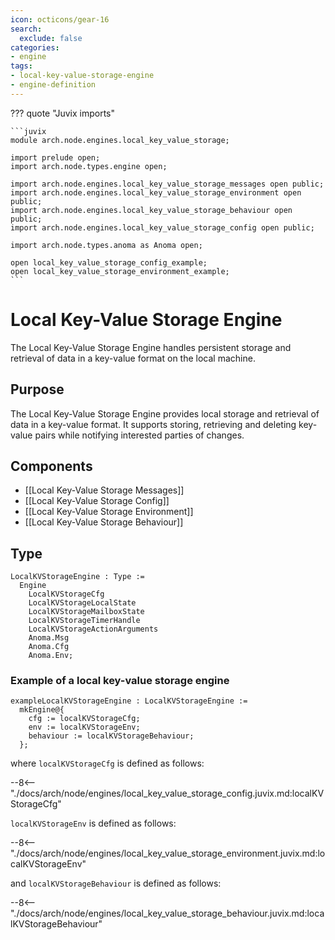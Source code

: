 ```yaml
---
icon: octicons/gear-16
search:
  exclude: false
categories:
- engine
tags:
- local-key-value-storage-engine
- engine-definition
---
```


??? quote "Juvix imports"

    ```juvix
    module arch.node.engines.local_key_value_storage;

    import prelude open;
    import arch.node.types.engine open;

    import arch.node.engines.local_key_value_storage_messages open public;
    import arch.node.engines.local_key_value_storage_environment open public;
    import arch.node.engines.local_key_value_storage_behaviour open public;
    import arch.node.engines.local_key_value_storage_config open public;

    import arch.node.types.anoma as Anoma open;

    open local_key_value_storage_config_example;
    open local_key_value_storage_environment_example;
    ```

# Local Key-Value Storage Engine

The Local Key-Value Storage Engine handles persistent storage
and retrieval of data in a key-value format on the local machine.

## Purpose

The Local Key-Value Storage Engine provides local storage and retrieval of
data in a key-value format. It supports storing, retrieving and
deleting key-value pairs while notifying interested parties of changes.

## Components

- [[Local Key-Value Storage Messages]]
- [[Local Key-Value Storage Config]]
- [[Local Key-Value Storage Environment]]
- [[Local Key-Value Storage Behaviour]]

## Type

<!-- --8<-- [start:LocalKVStorageEngine] -->
```juvix
LocalKVStorageEngine : Type :=
  Engine
    LocalKVStorageCfg
    LocalKVStorageLocalState
    LocalKVStorageMailboxState
    LocalKVStorageTimerHandle
    LocalKVStorageActionArguments
    Anoma.Msg
    Anoma.Cfg
    Anoma.Env;
```
<!-- --8<-- [end:LocalKVStorageEngine] -->

### Example of a local key-value storage engine

<!-- --8<-- [start:exampleLocalKVStorageEngine] -->
```juvix
exampleLocalKVStorageEngine : LocalKVStorageEngine :=
  mkEngine@{
    cfg := localKVStorageCfg;
    env := localKVStorageEnv;
    behaviour := localKVStorageBehaviour;
  };
```
<!-- --8<-- [end:exampleLocalKVStorageEngine] -->

where `localKVStorageCfg` is defined as follows:

--8<-- "./docs/arch/node/engines/local_key_value_storage_config.juvix.md:localKVStorageCfg"

`localKVStorageEnv` is defined as follows:

--8<-- "./docs/arch/node/engines/local_key_value_storage_environment.juvix.md:localKVStorageEnv"

and `localKVStorageBehaviour` is defined as follows:

--8<-- "./docs/arch/node/engines/local_key_value_storage_behaviour.juvix.md:localKVStorageBehaviour"